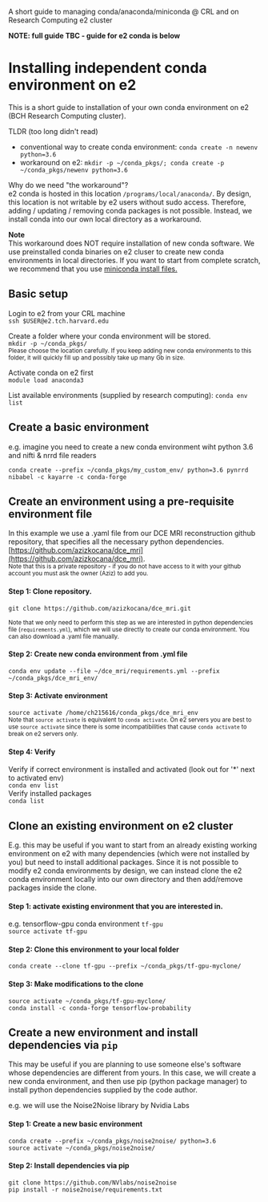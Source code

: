 A short guide to managing conda/anaconda/miniconda @ CRL and on Research Computing e2 cluster

**NOTE: full guide TBC - guide for e2 conda is below**

# Installing independent conda environment on e2

This is a short guide to installation of your own conda environment on e2 (BCH Research Computing cluster). 

TLDR (too long didn't read)
- conventional way to create conda environment: `conda create -n newenv python=3.6`
- workaround on e2: `mkdir -p ~/conda_pkgs/; conda create -p ~/conda_pkgs/newenv python=3.6`

Why do we need "the workaround"?  
e2 conda is hosted in this location `/programs/local/anaconda/`. By design, this location is not writable by e2 users without sudo access. Therefore, adding / updating / removing conda packages is not possible. Instead, we install conda into our own local directory as a workaround. 

**Note**  
This workaround does NOT require installation of new conda software. We use preinstalled conda binaries on e2 cluser to create new conda environments in local directories. If you want to start from complete scratch, we recommend that you use [miniconda install files.](https://docs.conda.io/en/latest/miniconda.html) 

## Basic setup 
Login to e2 from your CRL machine  
`ssh $USER@e2.tch.harvard.edu`

Create a folder where your conda environment will be stored.  
`mkdir -p ~/conda_pkgs/`  
<sub>Please choose the location carefully. If you keep adding new conda environments to this folder, it will quickly fill up and possibly take up many Gb in size.</sub>

Activate conda on e2 first  
`module load anaconda3` 

List available environments (supplied by research computing): 
`conda env list` 

## Create a basic environment 
e.g. imagine you need to create a new conda environment wiht python 3.6 and nifti & nrrd file readers 

`conda create --prefix ~/conda_pkgs/my_custom_env/ python=3.6 pynrrd nibabel -c kayarre -c conda-forge`

## Create an environment using a pre-requisite environment file 
In this example we use a .yaml file from our DCE MRI reconstruction github repository, that specifies all the necessary python dependencies. [https://github.com/azizkocana/dce_mri](https://github.com/azizkocana/dce_mri).   
<sub>Note that this is a private repository - if you do not have access to it with your github account you must ask the owner (Aziz) to add you. </sub> 

#### Step 1: Clone repository.  

`git clone https://github.com/azizkocana/dce_mri.git`

<sub> Note that we only need to perform this step as we are interested in python dependencies file (`requirements.yml`), which we will use directly to create our conda environment. You can also download a .yaml file manually. </sub>

#### Step 2: Create new conda environment from .yml file 
`conda env update --file ~/dce_mri/requirements.yml --prefix ~/conda_pkgs/dce_mri_env/`

#### Step 3: Activate environment 
`source activate /home/ch215616/conda_pkgs/dce_mri_env`  
<sub> Note that `source activate` is equivalent to `conda activate`. On e2 servers you are best to use `source activate` since there is some incompatibilities that cause `conda activate` to break on e2 servers only. </sub>

#### Step 4: Verify 
Verify if correct environment is installed and activated (look out for '*' next to activated env)  
`conda env list`  
Verify installed packages  
`conda list`

## Clone an existing environment on e2 cluster 
E.g. this may be useful if you want to start from an already existing working environment on e2 with many dependencies (which were not installed by you) but need to install additional packages. Since it is not possible to modify e2 conda environments by design, we can instead clone the e2 conda environment locally into our own directory and then add/remove packages inside the clone. 

#### Step 1: activate existing environment that you are interested in. 
e.g. tensorflow-gpu conda environment `tf-gpu`   
`source activate tf-gpu `

#### Step 2: Clone this environment to your local folder 
`conda create --clone tf-gpu --prefix ~/conda_pkgs/tf-gpu-myclone/`

####  Step 3: Make modifications to the clone 
`source activate ~/conda_pkgs/tf-gpu-myclone/`   
`conda install -c conda-forge tensorflow-probability`

## Create a new environment and install dependencies via `pip`
This may be useful if you are planning to use someone else's software whose dependencies are different from yours. In this case, we will create a new conda environment, and then use pip (python package manager) to install python dependencies supplied by the code author. 

e.g. we will use the Noise2Noise library by Nvidia Labs 

#### Step 1: Create a new basic environment 
`conda create --prefix ~/conda_pkgs/noise2noise/ python=3.6`  
`source activate ~/conda_pkgs/noise2noise/`

#### Step 2: Install dependencies via pip 
`git clone https://github.com/NVlabs/noise2noise`   
`pip install -r noise2noise/requirements.txt`




